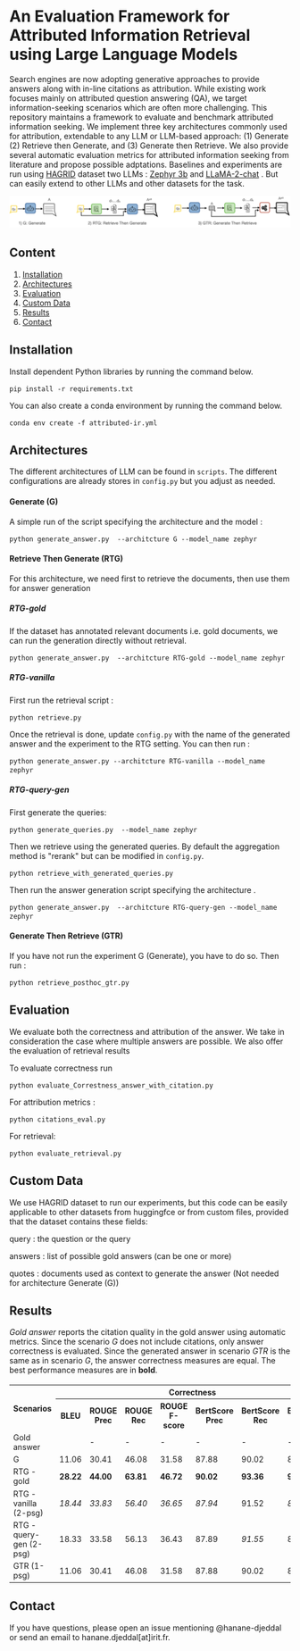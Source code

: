 # An Evaluation Framework for Attributed Information Retrieval using Large Language Models

Search engines are now adopting generative approaches to provide  answers along with in-line citations as attribution. While existing work focuses mainly on attributed question answering (QA), we target information-seeking scenarios which are often more challenging. This repository maintains a framework to evaluate and benchmark attributed information seeking. We implement three key architectures commonly used for attribution, extendable to any LLM or LLM-based approach: (1) Generate (2) Retrieve then Generate, and (3) Generate then Retrieve. We also provide several automatic evaluation metrics for attributed information seeking from literature and propose possible adptations. Baselines and experiments are run using [HAGRID](https://github.com/project-miracl/hagrid) dataset two LLMs : [Zephyr 3b](https://huggingface.co/stabilityai/stablelm-zephyr-3b) and [LLaMA-2-chat](https://huggingface.co/meta-llama/Llama-2-7b-chat-hf) . But can easily extend to other LLMs and other datasets for the task.

![](media/attribution_architectures.png)

## Content
1. [Installation](#installation)
2. [Architectures](#architectures)
3. [Evaluation](#evaluation)
4. [Custom Data](#customData)
5. [Results](#results)
6. [Contact](#contact)
## Installation
Install dependent Python libraries by running the command below.

```
pip install -r requirements.txt
```

You can also create a conda environment by running the command below.

```
conda env create -f attributed-ir.yml
```
## Architectures

The different architectures of LLM can be found in `scripts`. The different configurations are already stores in `config.py` but you adjust as needed.
#### Generate (G)

A simple run of the script specifying the architecture and the model :

```
python generate_answer.py  --architcture G --model_name zephyr
```

#### Retrieve Then Generate (RTG)
For this architecture, we need first to retrieve the documents, then use them for answer generation
##### RTG-gold
If the dataset has annotated relevant documents i.e. gold documents,  we can run the generation directly without retrieval.
```
python generate_answer.py  --architcture RTG-gold --model_name zephyr
```
##### RTG-vanilla
First run the retrieval script :

```
python retrieve.py
```

Once the retrieval is done, update `config.py` with the name of the generated answer and the experiment to the RTG setting. You can then run : 
```
python generate_answer.py --architcture RTG-vanilla --model_name zephyr
```

##### RTG-query-gen
First generate the queries:

```
python generate_queries.py  --model_name zephyr
```
Then we retrieve using the generated queries. By default the aggregation method is "rerank" but can be modified in `config.py`.

```
python retrieve_with_generated_queries.py
```

Then run the answer generation script specifying the architecture .
```
python generate_answer.py  --architcture RTG-query-gen --model_name zephyr
```

#### Generate Then Retrieve (GTR)
If you have not run the experiment G (Generate), you have to do so. Then run :

```
python retrieve_posthoc_gtr.py
```




## Evaluation

We evaluate both the correctness and attribution of the answer. We take in consideration the case where multiple answers are possible. We also offer the evaluation of retrieval results

To evaluate correctness run 

```
python evaluate_Correstness_answer_with_citation.py
```

For attribution metrics : 

```
python citations_eval.py
```

For retrieval:

```
python evaluate_retrieval.py
```
## Custom Data
We use HAGRID dataset to run our experiments, but this code can be easily applicable to other datasets from huggingfce or from custom files, provided that the dataset contains these fields: 

query : the question or the query

answers : list of possible gold answers (can be one or more)

quotes : documents used as context to generate the answer (Not needed for architecture Generate (G))


## Results

*Gold answer* reports the citation quality in the gold answer using automatic metrics. Since the scenario *G* does not include citations, only answer correctness is evaluated. Since the generated answer in scenario *GTR* is the same as in scenario *G*, the answer correctness measures are equal. The best performance measures are in **bold**.
<sub><sup>
<table >
  <tr>
    <th rowspan="2">   Scenarios   </th> 
    <th colspan="7">Correctness</th>
    <th colspan="6">Citations</th>
  </tr>
  <tr>
    <th>BLEU</th>
    <th>ROUGE Prec</th>
    <th>ROUGE Rec</th>
    <th>ROUGE F-score</th>
    <th>BertScore Prec</th>
    <th>BertScore Rec</th>
    <th>BertScore F-score</th>
    <th>Overlap Prec</th>
    <th>Overlap Rec</th>
    <th>AutoAIS Cit.</th>
    <th>AutoAIS Pssg.</th>
    <th>NLI Prec.</th>
    <th>NLI Rec.</th>
  </tr>
  <tr>
    <td>Gold answer</td>
    <td></td>
    <td>-</td>
    <td>-</td>
    <td>-</td>
    <td>-</td>
    <td>-</td>
    <td>-</td>
    <td>-</td>
    <td>-</td>
    <td>87.97</td>
    <td>89.21</td>
    <td>83.65</td>
    <td>79.80</td>
  </tr>
  <tr>
    <td>G</td>
    <td>11.06</td>
    <td>30.41</td>
    <td>46.08</td>
    <td>31.58</td>
    <td>87.88</td>
    <td>90.02</td>
    <td>88.87</td>
    <td>-</td>
    <td>-</td>
    <td>-</td>
    <td>-</td>
    <td>-</td>
    <td>-</td>
  </tr>
  <tr>
    <td>RTG - gold</td>
    <td><b>28.22</b></td>
    <td><b>44.00</b></td>
    <td><b>63.81</b></td>
    <td><b>46.72</b></td>
    <td><b>90.02</b></td>
    <td><b>93.36</b></td>
    <td><b>91.69</b></td>
    <td><b>75.29</b></td>
    <td><b>68.89</b></td>
    <td><b>42.81</b></td>
    <td><b>80.67</b></td>
    <td>56.55</td>
    <td><i>42.31</i></td>
  </tr>
  <tr>
    <td>RTG - vanilla (2-psg)</td>
    <td><i>18.44</i></td>
    <td><i>33.83</i></td>
    <td><i>56.40</i></td>
    <td><i>36.65</i></td>
    <td><i>87.94</i></td>
    <td>91.52</td>
    <td><i>89.63</i></td>
    <td><i>36.17</i></td>
    <td><i>32.69</i></td>
    <td>41.86</td>
    <td>78.95</td>
    <td><i>57.90</i></td>
    <td>41.63</td>
  </tr>
  <tr>
    <td>RTG - query-gen (2-psg)</td>
    <td>18.33</td>
    <td>33.58</td>
    <td>56.13</td>
    <td>36.43</td>
    <td>87.89</td>
    <td><i>91.55</i></td>
    <td>89.62</td>
    <td>35.89</td>
    <td>32.46</td>
    <td><i>42.68</i></td>
    <td><i>80.10</i></td>
    <td><b>59.59</b></td>
    <td><b>42.48</b></td>
  </tr>
  <tr>
    <td>GTR (1-psg)</td>
    <td>11.06</td>
    <td>30.41</td>
    <td>46.08</td>
    <td>31.58</td>
    <td>87.88</td>
    <td>90.02</td>
    <td>88.87</td>
    <td>45.53</td>
    <td>30.53</td>
    <td>26.69</td>
    <td>26
    </td>
  </tr>
</table>
</sub></sup>


## Contact
If you have questions, please open an issue mentioning @hanane-djeddal or send an email to hanane.djeddal[at]irit.fr.

